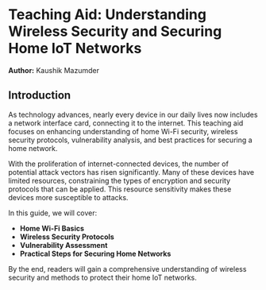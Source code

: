 # Teaching Aid: Understanding Wireless Security and Securing Home IoT Networks

**Author:** Kaushik Mazumder  


## Introduction

As technology advances, nearly every device in our daily lives now includes a network interface card, connecting it to the internet. This teaching aid focuses on enhancing understanding of home Wi-Fi security, wireless security protocols, vulnerability analysis, and best practices for securing a home network.

With the proliferation of internet-connected devices, the number of potential attack vectors has risen significantly. Many of these devices have limited resources, constraining the types of encryption and security protocols that can be applied. This resource sensitivity makes these devices more susceptible to attacks.

In this guide, we will cover:

- **Home Wi-Fi Basics**
- **Wireless Security Protocols**
- **Vulnerability Assessment**
- **Practical Steps for Securing Home Networks**

By the end, readers will gain a comprehensive understanding of wireless security and methods to protect their home IoT networks.
